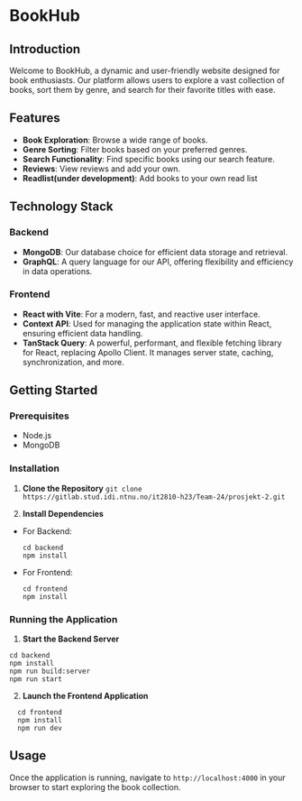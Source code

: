 # BookHub

## Introduction

Welcome to BookHub, a dynamic and user-friendly website designed for book enthusiasts. Our platform allows users to explore a vast collection of books, sort them by genre, and search for their favorite titles with ease.

## Features

- **Book Exploration**: Browse a wide range of books.
- **Genre Sorting**: Filter books based on your preferred genres.
- **Search Functionality**: Find specific books using our search feature.
- **Reviews**: View reviews and add your own.
- **Readlist(under development)**: Add books to your own read list

## Technology Stack

### Backend

- **MongoDB**: Our database choice for efficient data storage and retrieval.
- **GraphQL**: A query language for our API, offering flexibility and efficiency in data operations.

### Frontend

- **React with Vite**: For a modern, fast, and reactive user interface.
- **Context API**: Used for managing the application state within React, ensuring efficient data handling.
- **TanStack Query**: A powerful, performant, and flexible fetching library for React, replacing Apollo Client. It manages server state, caching, synchronization, and more.

## Getting Started

### Prerequisites

- Node.js
- MongoDB

### Installation

1. **Clone the Repository**
`git clone https://gitlab.stud.idi.ntnu.no/it2810-h23/Team-24/prosjekt-2.git`

2. **Install Dependencies**
- For Backend:
  ```
  cd backend
  npm install
  ```
- For Frontend:
  ```
  cd frontend
  npm install
  ```

### Running the Application

1. **Start the Backend Server**
  ```
  cd backend
  npm install
  npm run build:server
  npm run start
  ```
2. **Launch the Frontend Application**
```
  cd frontend
  npm install
  npm run dev
  ```

## Usage

Once the application is running, navigate to `http://localhost:4000` in your browser to start exploring the book collection.

